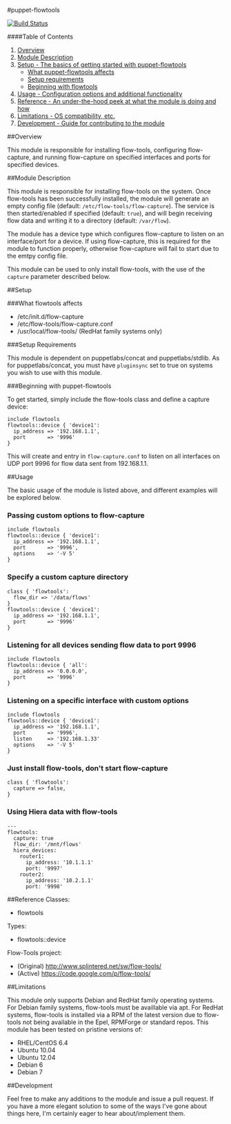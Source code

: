 #puppet-flowtools

[![Build Status](https://travis-ci.org/nextrevision/puppet-flowtools.png?branch=master)](https://travis-ci.org/nextrevision/puppet-flowtools)

####Table of Contents

1. [Overview](#overview)
2. [Module Description](#module-description)
3. [Setup - The basics of getting started with puppet-flowtools](#setup)
    * [What puppet-flowtools affects](#what-[flowtools]-affects)
    * [Setup requirements](#setup-requirements)
    * [Beginning with flowtools](#beginning-with-flowtools)
4. [Usage - Configuration options and additional functionality](#usage)
5. [Reference - An under-the-hood peek at what the module is doing and how](#reference)
5. [Limitations - OS compatibility, etc.](#limitations)
6. [Development - Guide for contributing to the module](#development)

##Overview

This module is responsible for installing flow-tools, configuring flow-capture, and running flow-capture on specified interfaces and ports for specified devices. 

##Module Description

This module is responsible for installing flow-tools on the system. Once flow-tools has been successfully installed, the module will generate an empty config file (default: `/etc/flow-tools/flow-capture`). The service is then started/enabled if specified (default: `true`), and will begin receiving flow data and writing it to a directory (default: `/var/flow`).

The module has a device type which configures flow-capture to listen on an interface/port for a device. If using flow-capture, this is required for the module to function properly, otherwise flow-capture will fail to start due to the emtpy config file.

This module can be used to only install flow-tools, with the use of the `capture` parameter described below.

##Setup

###What flowtools affects

* /etc/init.d/flow-capture
* /etc/flow-tools/flow-capture.conf
* /usr/local/flow-tools/ (RedHat family systems only)

###Setup Requirements

This module is dependent on puppetlabs/concat and puppetlabs/stdlib. As for puppetlabs/concat, you must have `pluginsync` set to true on systems you wish to use with this module.
  
###Beginning with puppet-flowtools

To get started, simply include the flow-tools class and define a capture device:

```
include flowtools
flowtools::device { 'device1':
  ip_address => '192.168.1.1',
  port       => '9996'
}
```

This will create and entry in `flow-capture.conf` to listen on all interfaces on UDP port 9996 for flow data sent from 192.168.1.1.

##Usage

The basic usage of the module is listed above, and different examples will be explored below.

### Passing custom options to flow-capture
```
include flowtools
flowtools::device { 'device1':
  ip_address => '192.168.1.1',
  port       => '9996',
  options    => '-V 5'
}
```

### Specify a custom capture directory
```
class { 'flowtools':
  flow_dir => '/data/flows'
}
flowtools::device { 'device1':
  ip_address => '192.168.1.1',
  port       => '9996'
}
```

### Listening for all devices sending flow data to port 9996
```
include flowtools
flowtools::device { 'all':
  ip_address => '0.0.0.0',
  port       => '9996'
}
```

### Listening on a specific interface with custom options
```
include flowtools
flowtools::device { 'device1':
  ip_address => '192.168.1.1',
  port       => '9996',
  listen     => '192.168.1.33'
  options    => '-V 5'
}
```

### Just install flow-tools, don't start flow-capture
```
class { 'flowtools':
  capture => false,
}
```

### Using Hiera data with flow-tools
```
---
flowtools:
  capture: true
  flow_dir: '/mnt/flows'
  hiera_devices:
    router1:
      ip_address: '10.1.1.1'
      port: '9997'
    router2:
      ip_address: '10.2.1.1'
      port: '9998'
```

##Reference
Classes:

* flowtools

Types:

* flowtools::device

Flow-Tools project:

* (Original) http://www.splintered.net/sw/flow-tools/
* (Active)   https://code.google.com/p/flow-tools/

##Limitations

This module only supports Debian and RedHat family operating systems. For Debian family systems, flow-tools must be availlable via apt. For RedHat systems, flow-tools is installed via a RPM of the latest version due to flow-tools not being available in the Epel, RPMForge or standard repos.
This module has been tested on pristine versions of:

* RHEL/CentOS 6.4
* Ubuntu 10.04
* Ubuntu 12.04
* Debian 6
* Debian 7

##Development

Feel free to make any additions to the module and issue a pull request. If you have a more elegant solution to some of the ways I've gone about things here, I'm certainly eager to hear about/implement them.

